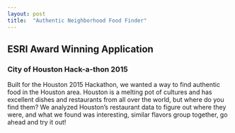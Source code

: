 ```yaml
---
layout: post
title:  "Authentic Neighborhood Food Finder"
---
```

## ESRI Award Winning Application
###  City of **Houston** Hack-a-thon 2015 

Built for the Houston 2015 Hackathon, we wanted a way to find authentic food in the Houston area.  Houston is a melting pot of cultures and has excellent dishes and restaurants from all over the world, but where do you find them?  We analyzed Houston’s restaurant data to figure out where they were, and what we found was interesting, similar flavors group together, go ahead and try it out!

